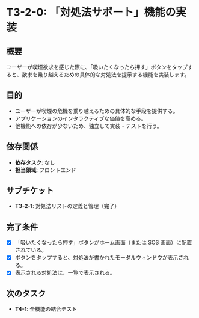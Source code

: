 # T3-2-0: 「対処法サポート」機能の実装

## 概要

ユーザーが喫煙欲求を感じた際に、「吸いたくなったら押す」ボタンをタップすると、欲求を乗り越えるための具体的な対処法を提示する機能を実装します。

## 目的

- ユーザーが喫煙の危機を乗り越えるための具体的な手段を提供する。
- アプリケーションのインタラクティブな価値を高める。
- 他機能への依存が少ないため、独立して実装・テストを行う。

## 依存関係

- **依存タスク**: なし
- **担当領域**: フロントエンド

## サブチケット

- **T3-2-1**: 対処法リストの定義と管理（完了）

## 完了条件

- [x] 「吸いたくなったら押す」ボタンがホーム画面（または SOS 画面）に配置されている。
- [x] ボタンをタップすると、対処法が書かれたモーダルウィンドウが表示される。
- [x] 表示される対処法は、一覧で表示される。

## 次のタスク

- **T4-1**: 全機能の結合テスト
